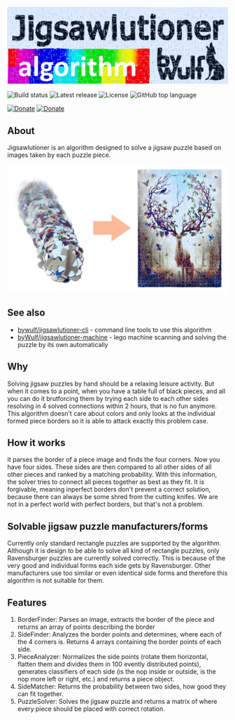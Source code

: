 ![jigsawlutioner.byWulf - algorithm](doc/jigsawlutioner_algorithm_logo.png)

![Build status](https://img.shields.io/github/workflow/status/bywulf/jigsawlutioner/PHP%20Composer?style=flat-square)
![Latest release](https://img.shields.io/github/v/release/bywulf/jigsawlutioner?style=flat-square&color=lightgrey)
![License](https://img.shields.io/github/license/bywulf/jigsawlutioner?style=flat-square&color=yellow)
![GitHub top language](https://img.shields.io/github/languages/top/bywulf/jigsawlutioner?style=flat-square)

[![Donate](https://img.shields.io/badge/PayPal-donate-informational?style=flat-square&logo=paypal)](https://www.paypal.com/donate/?hosted_button_id=QGSRL3B9BN7BW)
[![Donate](https://img.shields.io/badge/Buy%20me%20a%20coffee-donate-informational?style=flat-square&logo=buy-me-a-coffee&color=c2944f)](https://www.buymeacoffee.com/bywulf)

## About
Jigsawlutioner is an algorithm designed to solve a jigsaw puzzle based on images taken by each puzzle piece.

![Transforming single pieces into solved puzzle](doc/solution_mockup.png)

## See also
* [bywulf/jigsawlutioner-cli](https://github.com/byWulf/jigsawlutioner-cli) - command line tools to use this algorithm
* [byWulf/jigsawlutioner-machine](https://github.com/byWulf/jigsawlutioner-machine) - lego machine scanning and solving the puzzle by its own automatically

## Why
Solving jigsaw puzzles by hand should be a relaxing leisure activity. But when it comes to a point, when you have a table full of black pieces, and all you can do it brutforcing them by trying each side to each other sides resolving in 4 solved connections within 2 hours, that is no fun anymore. This algorithm doesn't care about colors and only looks at the individual formed piece borders so it is able to attack exactly this problem case.

## How it works
It parses the border of a piece image and finds the four corners. Now you have four sides. These sides are then compared to all other sides of all other pieces and ranked by a matching probability. With this information, the solver tries to connect all pieces together as best as they fit. It is forgivable, meaning inperfect borders don't prevent a correct solution, because there can always be some shred from the cutting knifes. We are not in a perfect world with perfect borders, but that's not a problem.

## Solvable jigsaw puzzle manufacturers/forms
Currently only standard rectangle puzzles are supported by the algorithm. Although it is design to be able to solve all kind of rectangle puzzles, only Ravensburger puzzles are currently solved correctly. This is because of the very good and individual forms each side gets by Ravensburger. Other manufacturers use too similar or even identical side forms and therefore this algorithm is not suitable for them.

## Features
1. BorderFinder: Parses an image, extracts the border of the piece and returns an array of points describing the border
2. SideFinder: Analyzes the border points and determines, where each of the 4 corners is. Returns 4 arrays containing the border points of each side.
3. PieceAnalyzer: Normalizes the side points (rotate them horizontal, flatten them and divides them in 100 evently distributed points), generates classifiers of each side (is the nop inside or outside, is the nop more left or right, etc.) and returns a piece object.
4. SideMatcher: Returns the probability between two sides, how good they can fit together.
5. PuzzleSolver: Solves the jigsaw puzzle and returns a matrix of where every piece should be placed with correct rotation.


